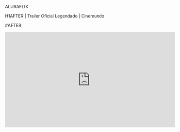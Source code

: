<header></header>ALURAFLIX


H1<titulo>AFTER | Trailer Oficial Legendado | Cinemundo
<p>#AFTER<p>

<iframe width="560" height="315" src="https://www.youtube.com/embed/esOMdVTJISE?si=kNtp-M6y3sfUNByO" title="YouTube video player" frameborder="0" allow="accelerometer; autoplay; clipboard-write; encrypted-media; gyroscope; picture-in-picture; web-share" referrerpolicy="strict-origin-when-cross-origin" allowfullscreen></iframe>

















